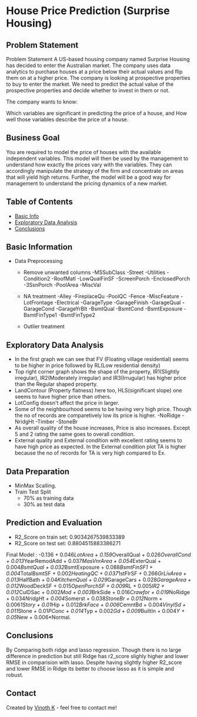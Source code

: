 # House Price Prediction (Surprise Housing)

## Problem Statement
Problem Statement
A US-based housing company named Surprise Housing has decided to enter the Australian market. The company uses data analytics to purchase houses at a price below their actual values and flip them on at a higher price. The company is looking at prospective properties to buy to enter the market. We need to predict the actual value of the prospective properties and decide whether to invest in them or not.

The company wants to know:

Which variables are significant in predicting the price of a house, and
How well those variables describe the price of a house.

## Business Goal
You are required to model the price of houses with the available independent variables. This model will then be used by the management to understand how exactly the prices vary with the variables. They can accordingly manipulate the strategy of the firm and concentrate on areas that will yield high returns. Further, the model will be a good way for management to understand the pricing dynamics of a new market.

## Table of Contents
* [Basic Info](#Basic-information)
* [Exploratory Data Analysis](#exploratory-data-analysis)
* [Conclusions](#conclusions)


## Basic Information
- Data Preprocessing
    - Remove unwanted columns
        -MSSubClass
        -Street
        -Utilities 
        -Condition2 
        -RoofMatl
        -LowQualFinSF
        -ScreenPorch
        -EnclosedPorch
        -3SsnPorch
        -PoolArea
        -MiscVal

    - NA treatment
        -Alley
        -FireplaceQu
        -PoolQC
        -Fence
        -MiscFeature
        -LotFrontage
        -Electrical
        -GarageType
        -GarageFinish
        -GarageQual
        -GarageCond
        -GarageYrBlt
        -BsmtQual
        -BsmtCond
        -BsmtExposure
        -BsmtFinType1
        -BsmtFinType2

    - Outlier treatment


## Exploratory Data Analysis
- In the first graph we can see that FV (Floating village residential) seems to be higher in price followed by RL(Low residential density)
- Top right corner graph shows the shape of the property, IR1(Slightly irregular), IR2(Moderately irregular) and IR3(Irrugular) has higher price than the Regular shaped property.
- LandContour (Property flatness) here too, HLS(significant slope) one seems to have higher price than others.
- LotConfig doesn't affect the price in larger.
- Some of the neighbourhood seems to be having very high price. Though the no of records are comparetively low its price is higher.
    -NoRidge
    -NridgHt
    -Timber
    -StoneBr
- As overall quality of the house increases, Price is also increases. Except 5 and 2 rating the same goes to overall condition.
- External quality and External condition with excellent rating seems to have high price as expected. In the External condition plot TA is higher because the no of records for TA is very high compared to Ex.


## Data Preparation
- MinMax Scalling.
- Train Test Split 
    - 70% as training data
    - 30% as test data


## Prediction and Evaluation

- R2_Score on train set:  0.9034267539833389
- R2_Score on test set:  0.8804515883386271

Final Model :  -0.136 + 0.046*LotArea + 0.159*OverallQual + 0.026*OverallCond + 0.013*YearRemodAdd + 0.037*MasVnrArea + 0.054*ExterQual + 0.004*BsmtQual + 0.032*BsmtExposure + 0.088*BsmtFinSF1 + 0.004*TotalBsmtSF + 0.002*HeatingQC + 0.037*1stFlrSF + 0.266*GrLivArea + 0.013*HalfBath + 0.04*KitchenQual + 0.029*GarageCars + 0.028*GarageArea + 0.012*WoodDeckSF + 0.015*OpenPorchSF + 0.009*RL + 0.005*IR2 + 0.012*CulDSac + 0.002*Mod + 0.003*BrkSide + 0.016*Crawfor + 0.019*NoRidge + 0.034*NridgHt + 0.004*Somerst + 0.038*StoneBr + 0.012*Norm + 0.006*1Story + 0.01*Hip + 0.012*BrkFace + 0.006*CemntBd + 0.004*VinylSd + 0.011*Stone + 0.01*PConc + 0.014*Typ + 0.002*Gd + 0.009*BuiltIn + 0.004*Y + 0.05*New + 0.006*Normal.


## Conclusions

By Comparing both ridge and lasso regression. Though there is no large difference in prediction but still Ridge has r2_score slighly higher and lower RMSE in comparision with lasso. Despite having slightly higher R2_score and lower RMSE in Ridge its better to choose lasso as it is simple and robust.


## Contact
Created by [Vinoth K](https://www.linkedin.com/in/vinoth-k-84080b156/) - feel free to contact me!
